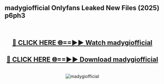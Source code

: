 <h2>madygiofficial Onlyfans Leaked New Files (2025) p6ph3</h2>
<br>
<div align="center">
<h2><a href="https://mediafiles.top/madygiofficial&ref=git" rel="nofollow">🔴 CLICK HERE 🌐==►► Watch madygiofficial</a></h2>
<h2><a href="https://mediafiles.top/madygiofficial&ref=git" rel="nofollow">🔴 CLICK HERE 🌐==►► Download madygiofficial</a></h2>
<br>
<a href="https://mediafiles.top/madygiofficial&ref=git" rel="nofollow" data-target="animated-image.originalLink"><img src="https://i.ibb.co.com/xMMVF88/686577567.gif" alt="madygiofficial" style="max-width: 100%; display: inline-block;" data-target="animated-image.originalImage"></a>
</div>
<br>
<br>